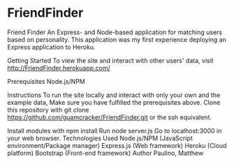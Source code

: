 # FriendFinder

Friend Finder
An Express- and Node-based application for matching users based on personality. This application was my first experience deploying an Express application to Heroku.

Getting Started
To view the site and interact with other users' data, visit http://FriendFinder.herokuapp.com/

Prerequisites
Node.js/NPM

Instructions
To run the site locally and interact with only your own and the example data,
Make sure you have fulfilled the prerequisites above. 
Clone this repository with git clone https://github.com/guamcracker/FriendFinder.git or the ssh equivalent.

Install modules with npm install
Run node server.js
Go to localhost:3000 in your web browser.
Technologies Used
Node.js/NPM (JavaScript environment/Package manager)
Express.js (Web framework)
Heroku (Cloud platform)
Bootstrap (Front-end framework)
Author
Paulino, Matthew


